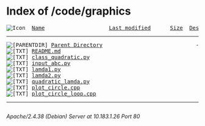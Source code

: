 <html>
 <head>
  <title>Index of /code/graphics</title>
 </head>
 <body>
<h1>Index of /code/graphics</h1>
<pre><img src="/icons/blank.gif" alt="Icon "> <a href="?C=N;O=D">Name</a>                    <a href="?C=M;O=A">Last modified</a>      <a href="?C=S;O=A">Size</a>  <a href="?C=D;O=A">Description</a><hr><img src="/icons/back.gif" alt="[PARENTDIR]"> <a href="/code/ccode/">Parent Directory</a>                             -   
<img src="/icons/text.gif" alt="[TXT]"> <a href="README.md">README.md</a>                                 
<img src="/icons/text.gif" alt="[TXT]"> <a href="class_quadratic.py">class_quadratic.py</a>              
<img src="/icons/text.gif" alt="[TXT]"> <a href="input_abc.py">input_abc.py</a>              
<img src="/icons/text.gif" alt="[TXT]"> <a href="lamda1.py">lamda1.py</a>            
<img src="/icons/text.gif" alt="[TXT]"> <a href="lamda2.py">lamda2.py</a>         
<img src="/icons/text.gif" alt="[TXT]"> <a href="quadratic_lamda.py">quadratic_lamda.py</a>       
<img src="/icons/text.gif" alt="[TXT]"> <a href="plot_circle.cpp">plot_circle.cpp</a>        
<img src="/icons/text.gif" alt="[TXT]"> <a href="plot_circle_loop.cpp">plot_circle_loop.cpp</a>     
<hr></pre>
<address>Apache/2.4.38 (Debian) Server at 10.183.1.26 Port 80</address>
</body></html>
